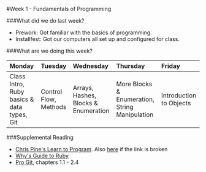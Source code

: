 #Week 1 - Fundamentals of Programming

###What did we do last week?
- Prework: Got familiar with the basics of programming.
- Installfest: Got our computers all set up and configured for class.

###What are we doing this week?

|Monday         | Tuesday         |Wednesday        |Thursday         |  Friday
|:-----         |:-----           |:-----           |:-----           |:----- 
|Class Intro, Ruby basics & data types, Git |Control Flow, Methods|Arrays, Hashes, Blocks & Enumeration |More Blocks & Enumeration, String Manipulation| Introduction to Objects

###Supplemental Reading
* [Chris Pine's Learn to Program](http://pine.fm/LearnToProgram/). Also [here](http://it-ebooks.info/book/36/) if the link is broken
* [Why's Guide to Ruby](http://mislav.uniqpath.com/poignant-guide/)
* [Pro Git](http://git-scm.com/book/), chapters 1.1 - 2.4
